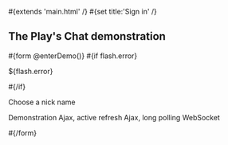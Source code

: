 \#{extends 'main.html' /} \#{set title:'Sign in' /}

## The Play's Chat demonstration

\#{form @enterDemo()} \#{if flash.error}

${flash.error}

\#{/if}

Choose a nick name

Demonstration Ajax, active refresh Ajax, long polling WebSocket

\#{/form}
